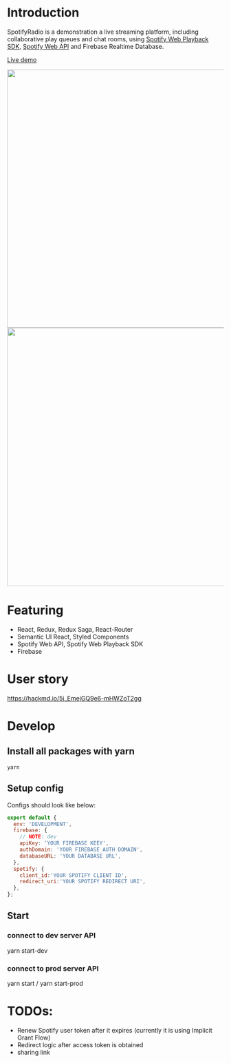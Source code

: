 # Introduction
SpotifyRadio is a demonstration a live streaming platform, including collaborative play queues and chat rooms, using [Spotify Web Playback SDK](https://developer.spotify.com/documentation/web-playback-sdk/reference/), [Spotify Web API](https://developer.spotify.com/documentation/web-api/reference/) and Firebase Realtime Database. 

[Live demo](https://secure-spire-91250.herokuapp.com/)

<img src="https://i.imgur.com/5kgeKs5.png" width="600">
<img src="https://i.imgur.com/QpZJVN9.png" width="600">

# Featuring
- React, Redux, Redux Saga, React-Router
- Semantic UI React, Styled Components
- Spotify Web API, Spotify Web Playback SDK
- Firebase

# User story
https://hackmd.io/5j_EmejGQ9e6-mHWZoT2gg

# Develop
## Install all packages with yarn
```
yarn
```
## Setup config
Configs should look like below:
```javascript
export default {
  env: 'DEVELOPMENT',
  firebase: {
    // NOTE: dev
    apiKey: 'YOUR FIREBASE KEEY',
    authDomain: 'YOUR FIREBASE AUTH DOMAIN',
    databaseURL: 'YOUR DATABASE URL',
  },
  spotify: {
    client_id:'YOUR SPOTIFY CLIENT ID',
    redirect_uri:'YOUR SPOTIFY REDIRECT URI',
  },
};
```

## Start
### connect to dev server API
yarn start-dev

### connect to prod server API
yarn start / yarn start-prod


# TODOs:
- Renew Spotify user token after it expires (currently it is using Implicit Grant Flow)
- Redirect logic after access token is obtained
- sharing link
